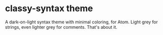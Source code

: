 # classy-syntax theme

A dark-on-light syntax theme with minimal coloring, for Atom.
Light grey for strings, even lighter grey for comments.
That's about it.
